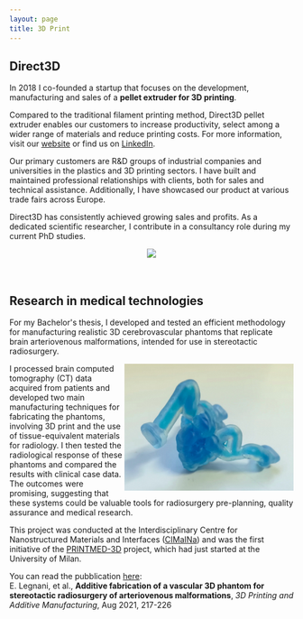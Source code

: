 ```yaml
---
layout: page
title: 3D Print
---
```

## Direct3D

In 2018 I co-founded a startup that focuses on the development, manufacturing and sales of a **pellet extruder for 3D printing**.

Compared to the traditional filament printing method, Direct3D pellet extruder enables our customers to increase productivity, select among a wider range of materials and reduce printing costs. For more information, visit our [website](https://www.direct3d.it) or find us on [LinkedIn](https://www.linkedin.com/company/direct3d-pellet-extrusion/).

Our primary customers are R&D groups of industrial companies and universities in the plastics and 3D printing sectors. I have built and maintained professional relationships with clients, both for sales and technical assistance. Additionally, I have showcased our product at various trade fairs across Europe.

Direct3D has consistently achieved growing sales and profits. As a dedicated scientific researcher, I contribute in a consultancy role during my current PhD studies.

<p align="center">
  <img width=680 img src="/assets/img/direct3d.png"/>
</p>

<br>

## Research in medical technologies

For my Bachelor's thesis, I developed and tested an efficient methodology for manufacturing realistic 3D cerebrovascular phantoms that replicate brain arteriovenous malformations, intended for use in stereotactic radiosurgery.

  <img class="post-img" width=300 align="right" src="/assets/img/mav.jpg"/>

I processed brain computed tomography (CT) data acquired from patients and developed two main manufacturing techniques for fabricating the phantoms, involving 3D print and the use of tissue-equivalent materials for radiology. I then tested the radiological response of these phantoms and compared the results with clinical case data. The outcomes were promising, suggesting that these systems could be valuable tools for radiosurgery pre-planning, quality assurance and medical research.

This project was conducted at the Interdisciplinary Centre for Nanostructured Materials and Interfaces ([CIMaINa](https://cimaina2.fisica.unimi.it/)) and was the first initiative of the [PRINTMED-3D](https://printmed-3d.com/en/) project, which had just started at the University of Milan.

You can read the pubblication [here](https://www.liebertpub.com/doi/10.1089/3dp.2020.0305): <br>
E. Legnani, et al., **Additive fabrication of a vascular 3D phantom for stereotactic radiosurgery of arteriovenous malformations**, *3D Printing and Additive Manufacturing*, Aug 2021, 217-226
